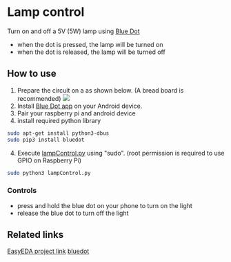 # Lamp control
Turn on and off a 5V (5W) lamp using [Blue Dot](http://bluedot.readthedocs.io/)
- when the dot is pressed, the lamp will be turned on
- when the dot is released, the lamp will be turned off

## How to use
1. Prepare the circuit on a as shown below. (A bread board is recommended)
![](https://easyeda.com/thumbnail/Lamp_Remote_Switch-2baa493a78684549bfac874557bcf130) 
2. Install [Blue Dot app](https://play.google.com/store/apps/details?id=com.stuffaboutcode.bluedot)
on your Android device.
3. Pair your raspberry pi and android device
4. install required python library
``` bash
sudo apt-get install python3-dbus
sudo pip3 install bluedot
```
4. Execute [lampControl.py](lampControl.py) using "sudo". (root 
permission is required to use GPIO on Raspberry Pi)
``` bash
sudo python3 lampControl.py
```

### Controls
- press and hold the blue dot on your phone to turn on the light
- release the blue dot to turn off the light 

## Related links
[EasyEDA project link](https://easyeda.com/Darren%20Chang/Lamp_Remote_Switch-aba127b5ec6b46fb83a39d7437656e39)
[bluedot](http://bluedot.readthedocs.io/en/latest/gettingstarted.html)
